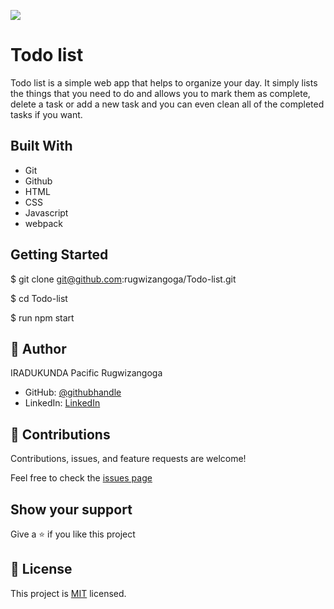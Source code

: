 ![](https://img.shields.io/badge/Microverse-blueviolet)

# Todo list

Todo list is a simple web app that helps to organize your day. It simply lists the things that you need to do and allows you to mark them as complete, delete a task or add a new task and you can even clean all of the completed tasks if you want.


## Built With

- Git
- Github
- HTML
- CSS
- Javascript
- webpack

## Getting Started

$ git clone git@github.com:rugwizangoga/Todo-list.git

$ cd Todo-list

$ run npm start

## 👤 Author

IRADUKUNDA Pacific Rugwizangoga

- GitHub: [@githubhandle](https://github.com/rugwizangoga)
- LinkedIn: [LinkedIn](https://www.linkedin.com/in/iradukunda-pacific-rugwizangoga)

## 🤝 Contributions

Contributions, issues, and feature requests are welcome!

Feel free to check the [issues page](../../issues/)

## Show your support

Give a ⭐️ if you like this project
## 📝 License

This project is [MIT](./LICENSE) licensed.
